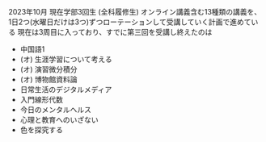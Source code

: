 2023年10月 現在学部3回生 (全科履修生)
オンライン講義含む13種類の講義を、1日2つ(水曜日だけは3つ)ずつローテーションして受講していく計画で進めている
現在は3周目に入っており、すでに第三回を受講し終えたのは
- 中国語1
- (オ) 生涯学習について考える
- (オ) 演習微分積分
- (オ) 博物館資料論
- 日常生活のデジタルメディア
- 入門線形代数
- 今日のメンタルヘルス
- 心理と教育へのいざない
- 色を探究する
